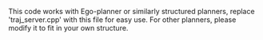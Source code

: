 This code works with Ego-planner or similarly structured planners, replace 'traj_server.cpp' with this file for easy use.
For other planners, please modify it to fit in your own structure.
